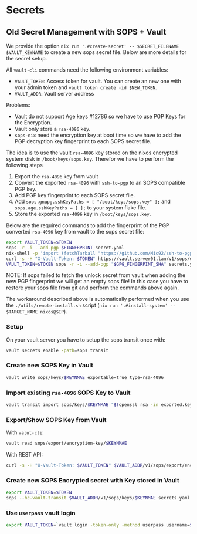 # Secrets

## Old Secret Management with SOPS + Vault

We provide the option `nix run '.#create-secret' -- $SECRET_FILENAME $VAULT_KEYNAME` to create a new sops secret file. Below are more details for the secret setup.

All `vault-cli` commands need the following environment variables:

- `VAULT_TOKEN`: Access token for vault. You can create an new one with your admin token and `vault token create -id $NEW_TOKEN`.
- `VAULT_ADDR`: Vault server address

Problems:

- Vault do not support Age keys [#12786](https://github.com/hashicorp/vault/issues/12786) so we have to use PGP Keys for the Encryption.
- Vault only store a `rsa-4096` key.
- `sops-nix` need the encryption key at boot time so we have to add the PGP decryption key fingerprint to each SOPS secret file.

The idea is to use the vault `rsa-4096` key stored on the nixos encrypted system disk in `/boot/keys/sops.key`. Therefor we have to perform the following steps

1. Export the `rsa-4096` key from vault
2. Convert the exported `rsa-4096` with `ssh-to-pgp` to an SOPS compatible PGP key.
3. Add PGP key fingerprint to each SOPS secret file.
4. Add `sops.gnupg.sshKeyPaths = [ "/boot/keys/sops.key" ];` and `sops.age.sshKeyPaths = [ ];` to your system flake file.
5. Store the exported `rsa-4096` key in `/boot/keys/sops.key`.

Below are the required commands to add the fingerprint of the PGP converted `rsa-4096` key from vault to the sops secret file:

```bash
export VAULT_TOKEN=$TOKEN
sops -r -i --add-pgp $FINGERPRINT secret.yaml
nix-shell -p 'import (fetchTarball "https://github.com/Mic92/ssh-to-pgp/archive/main.tar.gz") {}'
curl -s -H "X-Vault-Token: $TOKEN" https://vault.server01.lan/v1/sops/export/encryption-key/supermicro-k3s | jq -r '.data.keys."1"' | ssh-to-pgp | gpg --import
VAULT_TOKEN=$TOKEN sops -r -i --add-pgp "$GPG_FINGERPINT_SHA" secrets.yaml
```

NOTE: If sops failed to fetch the unlock secret from vault when adding the new PGP fingerprint we will get an empty sops file! In this case you have to restore your sops file from git and perform the commands above again.

The workaround described above is automatically performed when you use the `./utils/remote-install.sh` script (`nix run '.#install-system' -- $TARGET_NAME nixos@$IP`).

### Setup

On your vault server you have to setup the sops transit once with:

```bash
vault secrets enable -path=sops transit
```

### Create new SOPS Key in Vault

```bash
vault write sops/keys/$KEYNMAE exportable=true type=rsa-4096
```

### Import existing `rsa-4096` SOPS Key to Vault

```bash
vault transit import sops/keys/$KEYNMAE "$(openssl rsa -in exported.key -outform DER | openssl base64)" type=rsa-4096 exportable=true
```

### Export/Show SOPS Key from Vault

With `valut-cli`:

```bash
vault read sops/export/encryption-key/$KEYNMAE
```

With REST API:

```bash
curl -s -H "X-Vault-Token: $VAULT_TOKEN" $VAULT_ADDR/v1/sops/export/encryption-key/$KEYNAME | jq -r '.data.keys."1"' > exported.key
```

### Create new SOPS Encrypted secret with Key stored in Vault

```bash
export VAULT_TOKEN=$TOKEN
sops --hc-vault-transit $VAULT_ADDR/v1/sops/keys/$KEYNMAE secrets.yaml
```

### Use `userpass` vault login

```bash
export VAULT_TOKEN=`vault login -token-only -method userpass username=$VAULT_USERNAME`
```
